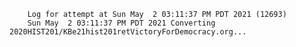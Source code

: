         Log for attempt at Sun May  2 03:11:37 PM PDT 2021 (12693)
        Sun May  2 03:11:37 PM PDT 2021 Converting 2020HIST201/KBe21hist201retVictoryForDemocracy.org...
